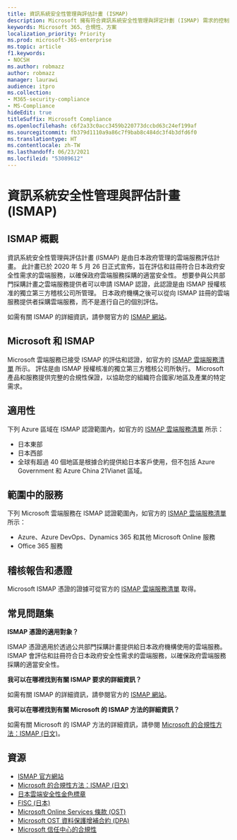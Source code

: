 ```yaml
---
title: 資訊系統安全性管理與評估計畫 (ISMAP)
description: Microsoft 擁有符合資訊系統安全性管理與評定計劃 (ISMAP) 需求的控制措施。
keywords: Microsoft 365、合規性、方案
localization_priority: Priority
ms.prod: microsoft-365-enterprise
ms.topic: article
f1.keywords:
- NOCSH
ms.author: robmazz
author: robmazz
manager: laurawi
audience: itpro
ms.collection:
- M365-security-compliance
- MS-Compliance
hideEdit: true
titleSuffix: Microsoft Compliance
ms.openlocfilehash: c6f2a33c0acc3459b220773dccbd63c24ef199af
ms.sourcegitcommit: fb379d1110a9a86c7f9bab8c484dc3f4b3dfd6f0
ms.translationtype: HT
ms.contentlocale: zh-TW
ms.lasthandoff: 06/23/2021
ms.locfileid: "53089612"
---
```

# <a name="information-system-security-management-and-assessment-program-ismap"></a>資訊系統安全性管理與評估計畫 (ISMAP)

## <a name="ismap-overview"></a>ISMAP 概觀

資訊系統安全性管理與評估計畫 (ISMAP) 是由日本政府管理的雲端服務評估計畫。 此計畫已於 2020 年 5 月 26 日正式宣佈，旨在評估和註冊符合日本政府安全性需求的雲端服務，以確保政府雲端服務採購的適當安全性。 想要參與公共部門採購計畫之雲端服務提供者可以申請 ISMAP 認證，此認證是由 ISMAP 授權核准的獨立第三方稽核公司所管理。 日本政府機構之後可以從向 ISMAP 註冊的雲端服務提供者採購雲端服務，而不是進行自己的個別評估。

如需有關 ISMAP 的詳細資訊，請參閱官方的 [ISMAP 網站](https://www.ismap.go.jp/csm)。

## <a name="microsoft-and-ismap"></a>Microsoft 和 ISMAP

Microsoft 雲端服務已接受 ISMAP 的評估和認證，如官方的 [ISMAP 雲端服務清單](https://www.ismap.go.jp/csm?id=cloud_service_list) 所示。 評估是由 ISMAP 授權核准的獨立第三方稽核公司所執行。 Microsoft 產品和服務提供完整的合規性保證，以協助您的組織符合國家/地區及產業的特定需求。

## <a name="applicability"></a>適用性

下列 Azure 區域在 ISMAP 認證範圍內，如官方的 [ISMAP 雲端服務清單](https://www.ismap.go.jp/csm?id=cloud_service_list) 所示：

- 日本東部
- 日本西部
- 全球有超過 40 個地區是根據合約提供給日本客戶使用，但不包括 Azure Government 和 Azure China 21Vianet 區域。

## <a name="services-in-scope"></a>範圍中的服務

下列 Microsoft 雲端服務在 ISMAP 認證範圍內，如官方的 [ISMAP 雲端服務清單](https://www.ismap.go.jp/csm?id=cloud_service_list) 所示：

- Azure、Azure DevOps、Dynamics 365 和其他 Microsoft Online 服務
- Office 365 服務

## <a name="audit-reports-and-certificates"></a>稽核報告和憑證

Microsoft ISMAP 憑證的證據可從官方的 [ISMAP 雲端服務清單](https://www.ismap.go.jp/csm?id=cloud_service_list) 取得。

## <a name="frequently-asked-questions"></a>常見問題集

**ISMAP 憑證的適用對象？**

ISMAP 憑證適用於透過公共部門採購計畫提供給日本政府機構使用的雲端服務。 ISMAP 會評估和註冊符合日本政府安全性需求的雲端服務，以確保政府雲端服務採購的適當安全性。

**我可以在哪裡找到有關 ISMAP 要求的詳細資訊？**

如需有關 ISMAP 的詳細資訊，請參閱官方的 [ISMAP 網站](https://www.ismap.go.jp/csm)。

**我可以在哪裡找到有關 Microsoft 的 ISMAP 方法的詳細資訊？**

如需有關 Microsoft 的 ISMAP 方法的詳細資訊，請參閱 [Microsoft 的合規性方法：ISMAP (日文)](https://www.microsoft.com/ja-jp/mscorp/legal/compliance?activetab=service%3aprimaryr7)。

## <a name="resources"></a>資源

- [ISMAP 官方網站](https://www.ismap.go.jp/csm)
- [Microsoft 的合規性方法：ISMAP (日文)](https://www.microsoft.com/ja-jp/mscorp/legal/compliance?activetab=service%3aprimaryr7)
- [日本雲端安全性金色標章](offering-cs-mark-gold-japan.md)
- [FISC (日本)](offering-fisc-japan.md)
- [Microsoft Online Services 條款 (OST)](https://aka.ms/Online-Services-Terms)
- [Microsoft OST 資料保護增補合約 (DPA)](https://aka.ms/DPA)
- [Microsoft 信任中心的合規性](https://www.microsoft.com/trust-center/compliance/compliance-overview)
